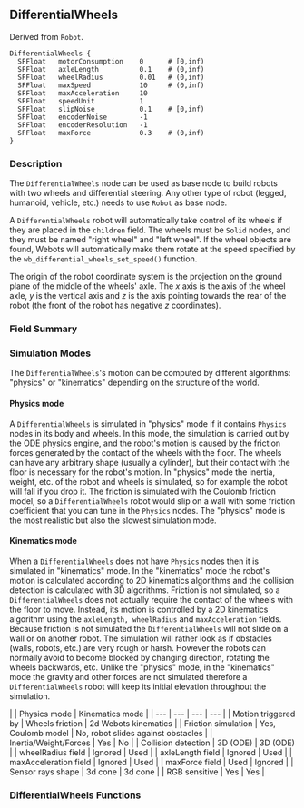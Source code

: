 ## DifferentialWheels

Derived from `Robot`.


```
DifferentialWheels {
  SFFloat   motorConsumption    0      # [0,inf)
  SFFloat   axleLength          0.1    # (0,inf)
  SFFloat   wheelRadius         0.01   # (0,inf)
  SFFloat   maxSpeed            10     # (0,inf)
  SFFloat   maxAcceleration     10     
  SFFloat   speedUnit           1
  SFFloat   slipNoise           0.1    # [0,inf)
  SFFloat   encoderNoise        -1
  SFFloat   encoderResolution   -1
  SFFloat   maxForce            0.3    # (0,inf)
}
```

### Description

The `DifferentialWheels` node can be used as base node to build robots with two
wheels and differential steering. Any other type of robot (legged, humanoid,
vehicle, etc.) needs to use `Robot` as base node.

A `DifferentialWheels` robot will automatically take control of its wheels if
they are placed in the `children` field. The wheels must be `Solid` nodes, and
they must be named "right wheel" and "left wheel". If the wheel objects are
found, Webots will automatically make them rotate at the speed specified by the
`wb_differential_wheels_set_speed()` function.

The origin of the robot coordinate system is the projection on the ground plane
of the middle of the wheels' axle. The *x* axis is the axis of the wheel axle,
*y* is the vertical axis and *z* is the axis pointing towards the rear of the
robot (the front of the robot has negative *z* coordinates).

### Field Summary

### Simulation Modes

The `DifferentialWheels`'s motion can be computed by different algorithms:
"physics" or "kinematics" depending on the structure of the world.

#### Physics mode

A `DifferentialWheels` is simulated in "physics" mode if it contains `Physics`
nodes in its body and wheels. In this mode, the simulation is carried out by the
ODE physics engine, and the robot's motion is caused by the friction forces
generated by the contact of the wheels with the floor. The wheels can have any
arbitrary shape (usually a cylinder), but their contact with the floor is
necessary for the robot's motion. In "physics" mode the inertia, weight, etc. of
the robot and wheels is simulated, so for example the robot will fall if you
drop it. The friction is simulated with the Coulomb friction model, so a
`DifferentialWheels` robot would slip on a wall with some friction coefficient
that you can tune in the `Physics` nodes. The "physics" mode is the most
realistic but also the slowest simulation mode.

#### Kinematics mode

When a `DifferentialWheels` does not have `Physics` nodes then it is simulated
in "kinematics" mode. In the "kinematics" mode the robot's motion is calculated
according to 2D kinematics algorithms and the collision detection is calculated
with 3D algorithms. Friction is not simulated, so a `DifferentialWheels` does
not actually require the contact of the wheels with the floor to move. Instead,
its motion is controlled by a 2D kinematics algorithm using the  `axleLength,
wheelRadius` and `maxAcceleration` fields. Because friction is not simulated the
`DifferentialWheels` will not slide on a wall or on another robot. The
simulation will rather look as if obstacles (walls, robots, etc.) are very rough
or harsh. However the robots can normally avoid to become blocked by changing
direction, rotating the wheels backwards, etc. Unlike the "physics" mode, in the
"kinematics" mode the gravity and other forces are not simulated therefore a
`DifferentialWheels` robot will keep its initial elevation throughout the
simulation.

|  | Physics mode | Kinematics mode |
| --- | --- | --- | --- |
| Motion triggered by | Wheels friction | 2d Webots kinematics |
| Friction simulation | Yes, Coulomb model | No, robot slides against obstacles |
| Inertia/Weight/Forces | Yes | No |
| Collision detection | 3D (ODE) | 3D (ODE) |
| wheelRadius field | Ignored | Used |
| axleLength field | Ignored | Used |
| maxAcceleration field | Ignored | Used |
| maxForce field | Used | Ignored |
| Sensor rays shape | 3d cone | 3d cone |
| RGB sensitive | Yes | Yes |

### DifferentialWheels Functions


